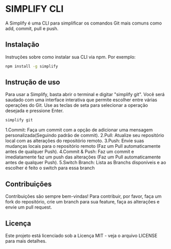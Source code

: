 # SIMPLIFY CLI

A Simplify é uma CLI para simplificar os comandos Git mais comuns como add, commit, pull e push.

## Instalação

Instruções sobre como instalar sua CLI via npm. Por exemplo:

```bash
npm install -g simplify
```

## Instrução de uso

Para usar a Simplify, basta abrir o terminal e digitar "simplify git". Você será saudado com uma interface interativa que permite escolher entre várias operações do Git. Use as teclas de seta para selecionar a operação desejada e pressione Enter.

```bash
simplify git
```

1.Commit: Faça um commit com a opção de adicionar uma mensagem personalizada(Seguindo padrão de commit).
2.Pull: Atualize seu repositório local com as alterações do repositório remoto.
3.Push: Envie suas mudanças locais para o repositório remoto (Faz um Pull automaticamente antes de qualquer Push).
4.Commit & Push: Faz um commit e imediatamente faz um push das alterações (Faz um Pull automaticamente antes de qualquer Push).
5.Switch Branch: Lista as Branchs disponíveis e ao escolher é feito o switch para essa branch

## Contribuições

Contribuições são sempre bem-vindas!
Para contribuir, por favor, faça um fork do repositório, crie um branch para sua feature, faça as alterações e envie um pull request.

## Licença

Este projeto está licenciado sob a Licença MIT - veja o arquivo LICENSE para mais detalhes.
